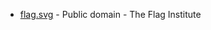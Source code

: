 * [flag.svg](https://en.wikipedia.org/wiki/File:Flag_of_Buckinghamshire.svg) - Public domain - The Flag Institute
